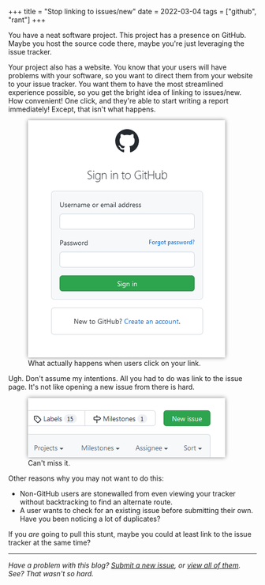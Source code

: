 +++
title = "Stop linking to issues/new"
date = 2022-03-04
tags = ["github", "rant"]
+++

You have a neat software project. This project has a presence on GitHub. Maybe
you host the source code there, maybe you're just leveraging the issue tracker.

Your project also has a website. You know that your users will have problems
with your software, so you want to direct them from your website to your issue
tracker. You want them to have the most streamlined experience possible, so you
get the bright idea of linking to <a>issues/new</a>. How convenient! One click,
and they're able to start writing a report immediately! Except, that isn't what
happens.

<figure>
<img src="login.png" style="box-shadow: 0 0 8px gray;" alt="An unsolicited GitHub login page.">
<figcaption>
What actually happens when users click on your link.
</figcaption>
</figure>

Ugh. Don't assume my intentions. All you had to do was link to the issue page.
It's not like opening a new issue from there is hard.

<figure>
<img src="new-issue.png" style="box-shadow: 0 0 8px gray;" alt="New-issue button on GitHub's issue tracker page.">
<figcaption>
Can't miss it.
</figcaption>
</figure>

Other reasons why you may not want to do this:
- Non-GitHub users are stonewalled from even viewing your tracker without
  backtracking to find an alternate route.
- A user wants to check for an existing issue before submitting their own. Have
  you been noticing a lot of duplicates?

If you *are* going to pull this stunt, maybe you could at least link to the
issue tracker at the same time?

----

*Have a problem with this blog? <a
href="https://www.youtube.com/watch?v=Jne9t8sHpUc">Submit a new issue</a>, or <a
href="https://www.youtube.com/watch?v=dQw4w9WgXcQ">view all of them</a>. See?
That wasn't so hard.*
